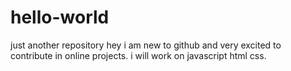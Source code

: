 # hello-world
just another repository
hey i am new to github and very excited to contribute in online projects.
i will work on javascript html css.
